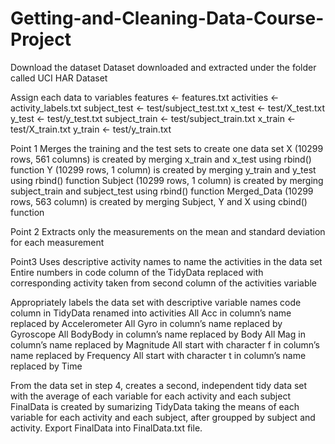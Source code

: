 # Getting-and-Cleaning-Data-Course-Project

Download the dataset Dataset downloaded and extracted under the folder called UCI HAR Dataset

Assign each data to variables features <- features.txt activities <- activity_labels.txt subject_test <- test/subject_test.txt x_test <- test/X_test.txt y_test <- test/y_test.txt subject_train <- test/subject_train.txt x_train <- test/X_train.txt y_train <- test/y_train.txt

Point 1 Merges the training and the test sets to create one data set X (10299 rows, 561 columns) is created by merging x_train and x_test using rbind() function Y (10299 rows, 1 column) is created by merging y_train and y_test using rbind() function Subject (10299 rows, 1 column) is created by merging subject_train and subject_test using rbind() function Merged_Data (10299 rows, 563 column) is created by merging Subject, Y and X using cbind() function

Point 2 Extracts only the measurements on the mean and standard deviation for each measurement

Point3 Uses descriptive activity names to name the activities in the data set Entire numbers in code column of the TidyData replaced with corresponding activity taken from second column of the activities variable

Appropriately labels the data set with descriptive variable names code column in TidyData renamed into activities All Acc in column’s name replaced by Accelerometer All Gyro in column’s name replaced by Gyroscope All BodyBody in column’s name replaced by Body All Mag in column’s name replaced by Magnitude All start with character f in column’s name replaced by Frequency All start with character t in column’s name replaced by Time

From the data set in step 4, creates a second, independent tidy data set with the average of each variable for each activity and each subject FinalData is created by sumarizing TidyData taking the means of each variable for each activity and each subject, after groupped by subject and activity. Export FinalData into FinalData.txt file.
